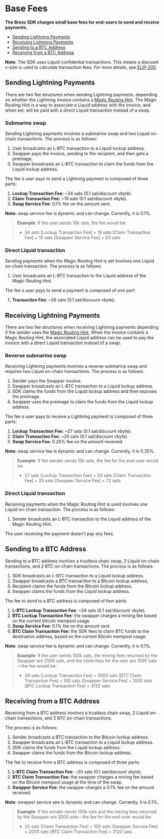 # Base Fees

**The Breez SDK charges small base fees for end-users to send and receive payments.**

- [Sending Lightning Payments](#sending-lightning-payments)
- [Receiving Lightning Payments](#receiving-lightning-payments)
- [Sending to a BTC Address](#sending-to-a-btc-address)
- [Receiving from a BTC Address](#receiving-from-a-btc-address)

**Note:** The SDK uses Liquid confidential transactions. This means a discount v-size is used to calculate transaction fees. For more details, see [ELIP-200](https://github.com/ElementsProject/ELIPs/blob/main/elip-0200.mediawiki).

## Sending Lightning Payments

There are two fee structures when sending Lightning payments, depending on whether the Lightning invoice contains a <a target="_blank" href="https://docs.boltz.exchange/v/api/magic-routing-hints">Magic Routing Hint</a>. The Magic Routing Hint is a way to associate a Liquid address with the invoice, and when set, will be paid with a direct Liquid transaction instead of a swap.

### Submarine swap

Sending Lightning payments involves a submarine swap and two Liquid on-chain transactions. The process is as follows:

1. User broadcasts an L-BTC transaction to a Liquid lockup address.
2. Swapper pays the invoice, sending to the recipient, and then gets a preimage.
3. Swapper broadcasts an L-BTC transaction to claim the funds from the Liquid lockup address.

The fee a user pays to send a Lightning payment is composed of three parts:

1. **Lockup Transaction Fee:** ~34 sats (0.1&nbsp;sat/discount&nbsp;vbyte).
2. **Claim Transaction Fee:** ~19 sats (0.1&nbsp;sat/discount&nbsp;vbyte).
3. **Swap Service Fee:** 0.1% fee on the amount sent.

**Note:** swap service fee is dynamic and can change. Currently, it is 0.1%.

> **Example**: If the user sends 10k sats, the fee would be:
>
> - 34 sats [Lockup Transaction Fee] + 19 sats [Claim Transaction Fee] + 10 sats [Swapper Service Fee] = 63 sats

### Direct Liquid transaction

Sending payments when the Magic Routing Hint is set involves one Liquid on-chain transaction. The process is as follows:

1. User broadcasts an L-BTC transaction to the Liquid address of the Magic Routing Hint.

The fee a user pays to send a payment is composed of one part:

1. **Transaction Fee:** ~26 sats (0.1&nbsp;sat/discount&nbsp;vbyte).

## Receiving Lightning Payments

There are two fee structures when receiving Lightning payments depending if the sender uses the <a target="_blank" href="https://docs.boltz.exchange/v/api/magic-routing-hints">Magic Routing Hint</a>. When the invoice contains a Magic Routing Hint, the associated Liquid address can be used to pay the invoice with a direct Liquid transaction instead of a swap.

### Reverse submarine swap

Receiving Lightning payments involves a reverse submarine swap and requires two Liquid on-chain transactions. The process is as follows:

1. Sender pays the Swapper invoice.
2. Swapper broadcasts an L-BTC transaction to a Liquid lockup address.
3. SDK claims the funds from the Liquid lockup address and then exposes the preimage.
4. Swapper uses the preimage to claim the funds from the Liquid lockup address.

The fee a user pays to receive a Lightning payment is composed of three parts:

1. **Lockup Transaction Fee:** ~27 sats (0.1&nbsp;sat/discount&nbsp;vbyte).
2. **Claim Transaction Fee:** ~20 sats (0.1&nbsp;sat/discount&nbsp;vbyte).
3. **Swap Service Fee:** 0.25% fee on the amount received.

**Note:** swap service fee is dynamic and can change. Currently, it is 0.25%.

> **Example**: If the sender sends 10k sats, the fee for the end-user would be:
>
> - 27 sats [Lockup Transaction Fee] + 20 sats [Claim Transaction Fee] + 25 sats [Swapper Service Fee] = 72 sats

### Direct Liquid transaction

Receiving payments when the Magic Routing Hint is used involves one Liquid on-chain transaction. The process is as follows:

1. Sender broadcasts an L-BTC transaction to the Liquid address of the Magic Routing Hint.

The user receiving the payment doesn't pay any fees.

## Sending to a BTC Address

Sending to a BTC address involves a trustless chain swap, 2 Liquid on-chain transactions, and 2 BTC on-chain transactions. The process is as follows:

1. SDK broadcasts an L-BTC transaction to a Liquid lockup address.
2. Swapper broadcasts a BTC transaction to a Bitcoin lockup address.
3. Recipient claims the funds from the Bitcoin lockup address.
4. Swapper claims the funds from the Liquid lockup address.

The fee to send to a BTC address is composed of four parts:

1. **L-BTC Lockup Transaction Fee**: ~34 sats (0.1&nbsp;sat/discount&nbsp;vbyte).
2. **BTC Lockup Transaction Fee**: the swapper charges a mining fee based on the current bitcoin mempool usage.
3. **Swap Service Fee:** 0.1% fee on the amount sent.
4. **BTC Claim Transaction Fee:** the SDK fees to claim BTC funds to the destination address, based on the current Bitcoin mempool usage.

**Note:** swap service fee is dynamic and can change. Currently, it is 0.1%.

> **Example**: If the user sends 100k sats, the mining fees returned by the Swapper are 2000 sats, and the claim fees for the user are 1000 sats—the fee would be:
>
> - 34 sats [Lockup Transaction Fee] + 2000 sats [BTC Claim Transaction Fee] + 100 sats [Swapper Service Fee] + 1000 sats [BTC Lockup Transaction Fee] = 3132 sats

## Receiving from a BTC Address

Receiving from a BTC address involves a trustless chain swap, 2 Liquid on-chain transactions, and 2 BTC on-chain transactions.

The process is as follows:

1. Sender broadcasts a BTC transaction to the Bitcoin lockup address.
2. Swapper broadcasts an L-BTC transaction to a Liquid lockup address.
3. SDK claims the funds from the Liquid lockup address.
4. Swapper claims the funds from the Bitcoin lockup address.

The fee to receive from a BTC address is composed of three parts:

1. **L-BTC Claim Transaction Fee:** ~20 sats (0.1&nbsp;sat/discount&nbsp;vbyte).
2. **BTC Claim Transaction Fee:** the swapper charges a mining fee based on the Bitcoin mempool usage at the time of the swap.
3. **Swapper Service Fee:** the swapper charges a 0.1% fee on the amount received.

**Note:** swapper service see is dynamic and can change. Currently, it is 0.1%.

> **Example**: If the sender sends 100k sats and the mining fees returned by the Swapper are 2000 sats—the fee for the end-user would be:
>
> - 20 sats [Claim Transaction Fee] + 100 sats [Swapper Service Fee] + 2000 sats [BTC Claim Transaction Fee] = 2120 sats
